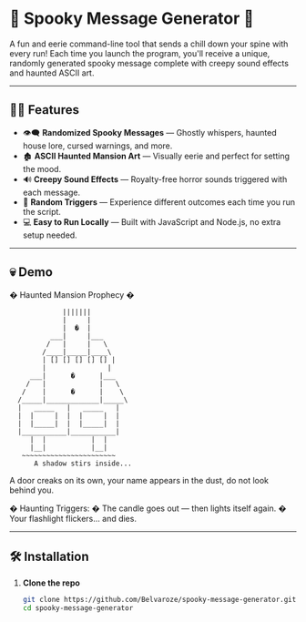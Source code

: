 # 👻 Spooky Message Generator 🎃

A fun and eerie command-line tool that sends a chill down your spine with every run! Each time you launch the program, you'll receive a unique, randomly generated spooky message complete with creepy sound effects and haunted ASCII art.

---

## 🧟‍♂️ Features

- 👁️‍🗨️ **Randomized Spooky Messages** — Ghostly whispers, haunted house lore, cursed warnings, and more.
- 🏚️ **ASCII Haunted Mansion Art** — Visually eerie and perfect for setting the mood.
- 🔊 **Creepy Sound Effects** — Royalty-free horror sounds triggered with each message.
- 🎲 **Random Triggers** — Experience different outcomes each time you run the script.
- 💻 **Easy to Run Locally** — Built with JavaScript and Node.js, no extra setup needed.

---

## 💀 Demo
� Haunted Mansion Prophecy �


                 |||||||
                 |     |
                 |  �  |
              ___|     |___
             /   |     |   \
            /____|_____|____\
            | [] [] [] [] [] |
            |               |
         ___|      �️      |___
        /   |             |   \
       /    |      �      |    \
      /_____|_____________|_____\
      |   _____   |   _____   |
      |  |     |  |  |     |  |
      |  |_____|  |  |_____|  |
      |___________|___________|
         |  |           |  |
         |__|           |__|
       ~~~~~~~~~~~~~~~~~~~~~~~
          A shadow stirs inside...

A door creaks on its own, your name appears in the dust, do not look behind you.

� Haunting Triggers:
�️ The candle goes out — then lights itself again.
� Your flashlight flickers… and dies.

---

## 🛠️ Installation

1. **Clone the repo**  
   ```bash
   git clone https://github.com/Belvaroze/spooky-message-generator.git
   cd spooky-message-generator
